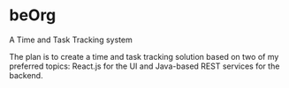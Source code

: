 # beOrg
A Time and Task Tracking system

The plan is to create a time and task tracking solution based on two of my preferred topics: React.js for the UI and Java-based REST services for the backend.
